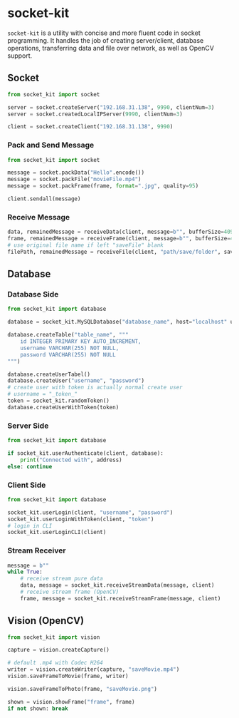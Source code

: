 # socket-kit

`socket-kit` is a utility with concise and more fluent code in socket programming. It handles the job of creating server/client, database operations, transferring data and file over network, as well as OpenCV support.

## Socket

```python
from socket_kit import socket

server = socket.createServer("192.168.31.138", 9990, clientNum=3)
server = socket.createdLocalIPServer(9990, clientNum=3)

client = socket.createClient("192.168.31.138", 9990)
```

### Pack and Send Message

```python
from socket_kit import socket

message = socket.packData("Hello".encode())
message = socket.packFile("movieFile.mp4")
message = socket.packFrame(frame, format=".jpg", quality=95)

client.sendall(message)
```

### Receive Message

```python
data, remainedMessage = receiveData(client, message=b"", bufferSize=4096)
frame, remainedMessage = receiveFrame(client, message=b"", bufferSize=4096)
# use original file name if left "saveFile" blank
filePath, remainedMessage = receiveFile(client, "path/save/folder", saveFile="", message: bytes = b"", bufferSize: int = 4096)
```

## Database

### Database Side

```python
from socket_kit import database

database = socket_kit.MySQLDatabase("database_name", host="localhost" username="root", password="password")

database.createTable("table_name", """
    id INTEGER PRIMARY KEY AUTO_INCREMENT,
    username VARCHAR(255) NOT NULL,
    password VARCHAR(255) NOT NULL
""")

database.createUserTabel()
database.createUser("username", "password")
# create user with token is actually normal create user
# username = "_token_"
token = socket_kit.randomToken()
database.createUserWithToken(token)
```

### Server Side

```python
from socket_kit import database

if socket_kit.userAuthenticate(client, database):
    print("Connected with", address)
else: continue
```

### Client Side

```python
from socket_kit import database

socket_kit.userLogin(client, "username", "password")
socket_kit.userLoginWithToken(client, "token")
# login in CLI
socket_kit.userLoginCLI(client)
```

### Stream Receiver

```python
message = b""
while True:
    # receive stream pure data
    data, message = socket_kit.receiveStreamData(message, client)
    # receive stream frame (OpenCV)
    frame, message = socket_kit.receiveStreamFrame(message, client)
```

## Vision (OpenCV)

```python
from socket_kit import vision

capture = vision.createCapture()

# default .mp4 with Codec H264
writer = vision.createWriter(capture, "saveMovie.mp4")
vision.saveFrameToMovie(frame, writer)

vision.saveFrameToPhoto(frame, "saveMovie.png")

shown = vision.showFrame("frame", frame)
if not shown: break
```

